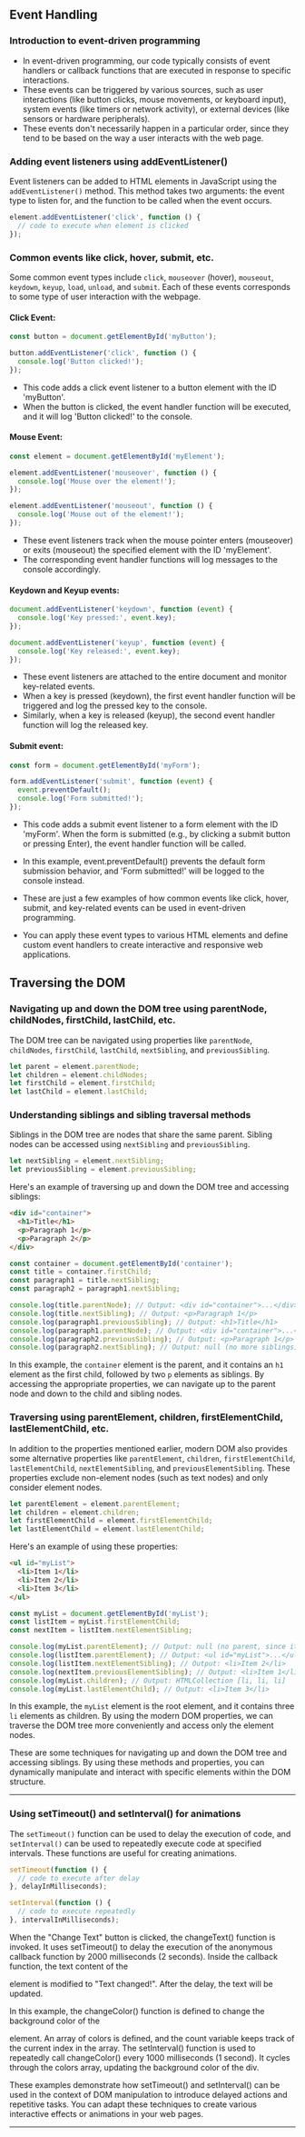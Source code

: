 ## Event Handling

### Introduction to event-driven programming

- In event-driven programming, our code typically consists of event handlers or callback functions that are executed in response to specific interactions.
- These events can be triggered by various sources, such as user interactions (like button clicks, mouse movements, or keyboard input), system events (like timers or network activity), or external devices (like sensors or hardware peripherals).
- These events don't necessarily happen in a particular order, since they tend to be based on the way a user interacts with the web page.

### Adding event listeners using addEventListener()

Event listeners can be added to HTML elements in JavaScript using the `addEventListener()` method. This method takes two arguments: the event type to listen for, and the function to be called when the event occurs.

```javascript
element.addEventListener('click', function () {
  // code to execute when element is clicked
});
```

### Common events like click, hover, submit, etc.

Some common event types include `click`, `mouseover` (hover), `mouseout`, `keydown`, `keyup`, `load`, `unload`, and `submit`. Each of these events corresponds to some type of user interaction with the webpage.

#### Click Event:

```javascript
const button = document.getElementById('myButton');

button.addEventListener('click', function () {
  console.log('Button clicked!');
});
```

- This code adds a click event listener to a button element with the ID 'myButton'.
- When the button is clicked, the event handler function will be executed, and it will log 'Button clicked!' to the console.

#### Mouse Event:

```javascript
const element = document.getElementById('myElement');

element.addEventListener('mouseover', function () {
  console.log('Mouse over the element!');
});

element.addEventListener('mouseout', function () {
  console.log('Mouse out of the element!');
});
```

- These event listeners track when the mouse pointer enters (mouseover) or exits (mouseout) the specified element with the ID 'myElement'.
- The corresponding event handler functions will log messages to the console accordingly.

#### Keydown and Keyup events:

```javascript
document.addEventListener('keydown', function (event) {
  console.log('Key pressed:', event.key);
});

document.addEventListener('keyup', function (event) {
  console.log('Key released:', event.key);
});
```

- These event listeners are attached to the entire document and monitor key-related events.
- When a key is pressed (keydown), the first event handler function will be triggered and log the pressed key to the console.
- Similarly, when a key is released (keyup), the second event handler function will log the released key.

#### Submit event:

```javascript
const form = document.getElementById('myForm');

form.addEventListener('submit', function (event) {
  event.preventDefault();
  console.log('Form submitted!');
});
```

- This code adds a submit event listener to a form element with the ID 'myForm'. When the form is submitted (e.g., by clicking a submit button or pressing Enter), the event handler function will be called.
- In this example, event.preventDefault() prevents the default form submission behavior, and 'Form submitted!' will be logged to the console instead.

- These are just a few examples of how common events like click, hover, submit, and key-related events can be used in event-driven programming.
- You can apply these event types to various HTML elements and define custom event handlers to create interactive and responsive web applications.

## Traversing the DOM

### Navigating up and down the DOM tree using parentNode, childNodes, firstChild, lastChild, etc.

The DOM tree can be navigated using properties like `parentNode`, `childNodes`, `firstChild`, `lastChild`, `nextSibling`, and `previousSibling`.

```javascript
let parent = element.parentNode;
let children = element.childNodes;
let firstChild = element.firstChild;
let lastChild = element.lastChild;
```

### Understanding siblings and sibling traversal methods

Siblings in the DOM tree are nodes that share the same parent. Sibling nodes can be accessed using `nextSibling` and `previousSibling`.

```javascript
let nextSibling = element.nextSibling;
let previousSibling = element.previousSibling;
```

Here's an example of traversing up and down the DOM tree and accessing siblings:

```html
<div id="container">
  <h1>Title</h1>
  <p>Paragraph 1</p>
  <p>Paragraph 2</p>
</div>
```

```javascript
const container = document.getElementById('container');
const title = container.firstChild;
const paragraph1 = title.nextSibling;
const paragraph2 = paragraph1.nextSibling;

console.log(title.parentNode); // Output: <div id="container">...</div>
console.log(title.nextSibling); // Output: <p>Paragraph 1</p>
console.log(paragraph1.previousSibling); // Output: <h1>Title</h1>
console.log(paragraph1.parentNode); // Output: <div id="container">...</div>
console.log(paragraph2.previousSibling); // Output: <p>Paragraph 1</p>
console.log(paragraph2.nextSibling); // Output: null (no more siblings)
```

In this example, the `container` element is the parent, and it contains an `h1` element as the first child, followed by two `p` elements as siblings. By accessing the appropriate properties, we can navigate up to the parent node and down to the child and sibling nodes.

### Traversing using parentElement, children, firstElementChild, lastElementChild, etc.

In addition to the properties mentioned earlier, modern DOM also provides some alternative properties like `parentElement`, `children`, `firstElementChild`, `lastElementChild`, `nextElementSibling`, and `previousElementSibling`. These properties exclude non-element nodes (such as text nodes) and only consider element nodes.

```javascript
let parentElement = element.parentElement;
let children = element.children;
let firstElementChild = element.firstElementChild;
let lastElementChild = element.lastElementChild;
```

Here's an example of using these properties:

```html
<ul id="myList">
  <li>Item 1</li>
  <li>Item 2</li>
  <li>Item 3</li>
</ul>
```

```javascript
const myList = document.getElementById('myList');
const listItem = myList.firstElementChild;
const nextItem = listItem.nextElementSibling;

console.log(myList.parentElement); // Output: null (no parent, since it's the root element)
console.log(listItem.parentElement); // Output: <ul id="myList">...</ul>
console.log(listItem.nextElementSibling); // Output: <li>Item 2</li>
console.log(nextItem.previousElementSibling); // Output: <li>Item 1</li>
console.log(myList.children); // Output: HTMLCollection [li, li, li]
console.log(myList.lastElementChild); // Output: <li>Item 3</li>
```

In this example, the `myList` element is the root element, and it contains three `li` elements as children. By using the modern DOM properties, we can traverse the DOM tree more conveniently and access only the element nodes.

These are some techniques for navigating up and down the DOM tree and accessing siblings. By using these methods and properties, you can dynamically manipulate and interact with specific elements within the DOM structure.

---

### Using setTimeout() and setInterval() for animations

The `setTimeout()` function can be used to delay the execution of code, and `setInterval()` can be used to repeatedly execute code at specified intervals. These functions are useful for creating animations.

```javascript
setTimeout(function () {
  // code to execute after delay
}, delayInMilliseconds);

setInterval(function () {
  // code to execute repeatedly
}, intervalInMilliseconds);
```

When the "Change Text" button is clicked, the changeText() function is invoked. It uses setTimeout() to delay the execution of the anonymous callback function by 2000 milliseconds (2 seconds). Inside the callback function, the text content of the <p> element is modified to "Text changed!". After the delay, the text will be updated.

In this example, the changeColor() function is defined to change the background color of the <div> element. An array of colors is defined, and the count variable keeps track of the current index in the array. The setInterval() function is used to repeatedly call changeColor() every 1000 milliseconds (1 second). It cycles through the colors array, updating the background color of the div.

These examples demonstrate how setTimeout() and setInterval() can be used in the context of DOM manipulation to introduce delayed actions and repetitive tasks. You can adapt these techniques to create various interactive effects or animations in your web pages.

---